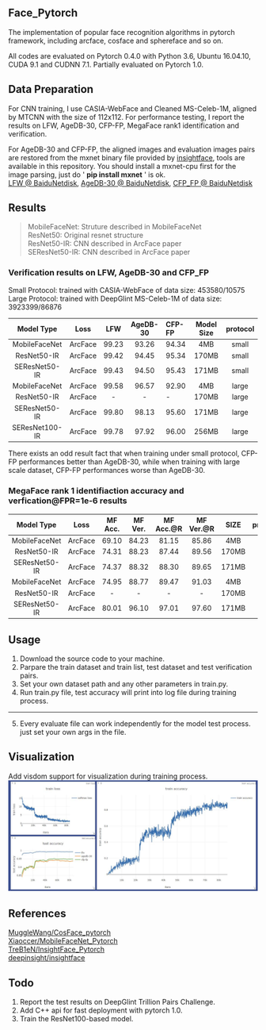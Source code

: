 ## Face_Pytorch
The implementation of  popular face recognition algorithms in pytorch framework, including arcface, cosface and sphereface and so on.

All codes are evaluated on Pytorch 0.4.0 with Python 3.6, Ubuntu 16.04.10, CUDA 9.1 and CUDNN 7.1. Partially evaluated on Pytorch 1.0.	


## Data Preparation
For CNN training, I use CASIA-WebFace and Cleaned MS-Celeb-1M, aligned by MTCNN with the size of 112x112.  For performance testing, I report the results on LFW, AgeDB-30, CFP-FP, MegaFace rank1 identification and verification.

For AgeDB-30 and CFP-FP, the aligned images and evaluation images pairs are restored from the mxnet binary file provided by [insightface](https://github.com/deepinsight/insightface), tools are available in this repository. You should install a mxnet-cpu first for the image parsing, just do ' **pip install mxnet** ' is ok.  
[LFW @ BaiduNetdisk](https://pan.baidu.com/s/1Rue4FBmGvdGMPkyy2ZqcdQ),   [AgeDB-30 @ BaiduNetdisk](https://pan.baidu.com/s/1sdw1lO5JfP6Ja99O7zprUg),   [CFP_FP @ BaiduNetdisk](https://pan.baidu.com/s/1gyFAAy427weUd2G-ozMgEg)

## Results
> MobileFaceNet: Struture described in MobileFaceNet  
> ResNet50: Original resnet structure  
> ResNet50-IR: CNN described in ArcFace paper  
> SEResNet50-IR: CNN described in ArcFace paper 
### Verification results on LFW, AgeDB-30 and CFP_FP  
Small Protocol: trained with CASIA-WebFace of data size: 453580/10575  
Large Protocol: trained with DeepGlint MS-Celeb-1M of data size: 3923399/86876

  Model Type    |   Loss    |   LFW   | AgeDB-30 | CFP-FP | Model Size | protocol
:--------------:|:---------:|:-------:|:--------:|:-------|:----------:|:--------:
MobileFaceNet   |  ArcFace  |  99.23  |   93.26  |  94.34 |    4MB     |  small
ResNet50-IR     |  ArcFace  |  99.42  |   94.45  |  95.34 |   170MB    |  small  
SEResNet50-IR   |  ArcFace  |  99.43  |   94.50  |  95.43 |   171MB    |  small
MobileFaceNet   |  ArcFace  |  99.58  |   96.57  |  92.90 |    4MB     |  large
ResNet50-IR     |  ArcFace  |    -    |     -    |    -   |   170MB    |  large
SEResNet50-IR   |  ArcFace  |  99.80  |   98.13  |  95.60 |   171MB    |  large
SEResNet100-IR  |  ArcFace  |  99.78  |   97.92  |  96.00 |   256MB    |  large

There exists an odd result fact that when training under small protocol, CFP-FP performances better than AgeDB-30, while when training with large scale dataset, CFP-FP performances worse than AgeDB-30.

### MegaFace rank 1 identifiaction accuracy and verfication@FPR=1e-6 results

  Model Type    |   Loss    | MF Acc. | MF Ver. | MF Acc.@R | MF Ver.@R | SIZE  | protocol
:--------------:|:---------:|:-------:|:-------:|:---------:|:---------:|:-----:|:-------:
MobileFaceNet   |  ArcFace  |  69.10  |  84.23  |   81.15   |   85.86   |  4MB  |  small
ResNet50-IR     |  ArcFace  |  74.31  |  88.23  |   87.44   |   89.56   | 170MB |  small
SEResNet50-IR   |  ArcFace  |  74.37  |  88.32  |   88.30   |   89.65   | 171MB |  small
MobileFaceNet   |  ArcFace  |  74.95  |  88.77  |   89.47   |   91.03   |  4MB  |  large
ResNet50-IR     |  ArcFace  |    -    |    -    |     -     |     -     | 170MB |  large
SEResNet50-IR   |  ArcFace  |  80.01  |  96.10  |   97.01   |   97.60   | 171MB |  large



## Usage 
1. Download the source code to your machine.
2. Parpare the train dataset and train list, test dataset and test verification pairs.
3. Set your own dataset path and any other parameters in train.py.
4. Run train.py file, test accuracy will print into log file during training process. 
---
5. Every evaluate file can work independently for the model test process. just set your own args in the file. 

## Visualization
Add visdom support for visualization during training process.  
![avatar](visualization.jpg)


## References
[MuggleWang/CosFace_pytorch](https://github.com/MuggleWang/CosFace_pytorch)  
[Xiaoccer/MobileFaceNet_Pytorch](https://github.com/Xiaoccer/MobileFaceNet_Pytorch)  
[TreB1eN/InsightFace_Pytorch](https://github.com/TreB1eN/InsightFace_Pytorch)  
[deepinsight/insightface](https://github.com/deepinsight/insightface) 

## Todo
1. Report the test results on DeepGlint Trillion Pairs Challenge.
2. Add C++ api for fast deployment with pytorch 1.0.
3. Train the ResNet100-based model.